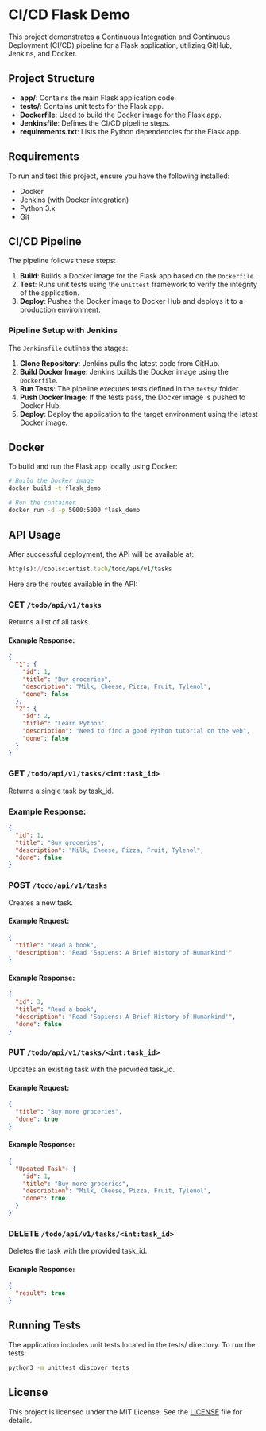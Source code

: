 # CI/CD Flask Demo

This project demonstrates a Continuous Integration and Continuous Deployment (CI/CD) pipeline for a Flask application, utilizing GitHub, Jenkins, and Docker.

## Project Structure

- **app/**: Contains the main Flask application code.
- **tests/**: Contains unit tests for the Flask app.
- **Dockerfile**: Used to build the Docker image for the Flask app.
- **Jenkinsfile**: Defines the CI/CD pipeline steps.
- **requirements.txt**: Lists the Python dependencies for the Flask app.

## Requirements

To run and test this project, ensure you have the following installed:

- Docker
- Jenkins (with Docker integration)
- Python 3.x
- Git

## CI/CD Pipeline

The pipeline follows these steps:

1. **Build**: Builds a Docker image for the Flask app based on the `Dockerfile`.
2. **Test**: Runs unit tests using the `unittest` framework to verify the integrity of the application.
3. **Deploy**: Pushes the Docker image to Docker Hub and deploys it to a production environment.

### Pipeline Setup with Jenkins

The `Jenkinsfile` outlines the stages:

1. **Clone Repository**: Jenkins pulls the latest code from GitHub.
2. **Build Docker Image**: Jenkins builds the Docker image using the `Dockerfile`.
3. **Run Tests**: The pipeline executes tests defined in the `tests/` folder.
4. **Push Docker Image**: If the tests pass, the Docker image is pushed to Docker Hub.
5. **Deploy**: Deploy the application to the target environment using the latest Docker image.

## Docker

To build and run the Flask app locally using Docker:

```bash
# Build the Docker image
docker build -t flask_demo .

# Run the container
docker run -d -p 5000:5000 flask_demo
```

## API Usage
After successful deployment, the API will be available at:

```ruby
http(s)://coolscientist.tech/todo/api/v1/tasks
```
Here are the routes available in the API:

### GET `/todo/api/v1/tasks`
Returns a list of all tasks.

#### Example Response:

```json
{
  "1": {
    "id": 1,
    "title": "Buy groceries",
    "description": "Milk, Cheese, Pizza, Fruit, Tylenol",
    "done": false
  },
  "2": {
    "id": 2,
    "title": "Learn Python",
    "description": "Need to find a good Python tutorial on the web",
    "done": false
  }
}
```
### GET `/todo/api/v1/tasks/<int:task_id>`
Returns a single task by task_id.

### Example Response:

```json
{
  "id": 1,
  "title": "Buy groceries",
  "description": "Milk, Cheese, Pizza, Fruit, Tylenol",
  "done": false
}
```
### POST `/todo/api/v1/tasks`
Creates a new task.

#### Example Request:

```json
{
  "title": "Read a book",
  "description": "Read 'Sapiens: A Brief History of Humankind'"
}
```
#### Example Response:

```json
{
  "id": 3,
  "title": "Read a book",
  "description": "Read 'Sapiens: A Brief History of Humankind'",
  "done": false
}
```
### PUT `/todo/api/v1/tasks/<int:task_id>`
Updates an existing task with the provided task_id.

#### Example Request:

```json
{
  "title": "Buy more groceries",
  "done": true
}
```
#### Example Response:

```json
{
  "Updated Task": {
    "id": 1,
    "title": "Buy more groceries",
    "description": "Milk, Cheese, Pizza, Fruit, Tylenol",
    "done": true
  }
}
```
### DELETE `/todo/api/v1/tasks/<int:task_id>`
Deletes the task with the provided task_id.

#### Example Response:

```json
{
  "result": true
}
```

## Running Tests
The application includes unit tests located in the tests/ directory. To run the tests:

```bash
python3 -m unittest discover tests
```
## License
This project is licensed under the MIT License. See the [LICENSE](LICENSE) file for details.
